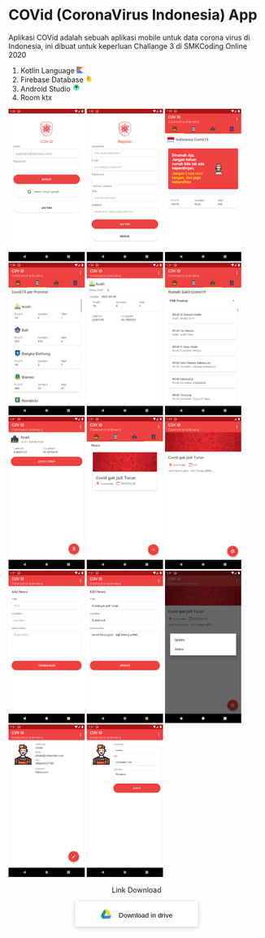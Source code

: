 # COVid (CoronaVirus Indonesia) App

Aplikasi COVid adalah sebuah aplikasi mobile untuk data corona virus di Indonesia, ini dibuat untuk keperluan Challange 3 di SMKCoding Online 2020


1. Kotlin Language <img src="screenshot/kotlin.png" alt="kotlin" width="13px">
2. Firebase Database <img src="screenshot/firebase.png" alt="firebase" width="15px">
3. Android Studio <img src="screenshot/android_studio.png" alt="Android" width="15px">
4. Room ktx


<div style="display: inline-block">
    <img src="screenshot/login.png" alt="login" width="150px">
    <img src="screenshot/register.png" alt="register" width="150px">
    <img src="screenshot/home.png" alt="home" width="150px">
    <img src="screenshot/tracker_perprov.png" alt="list_data" width="150px">
    <img src="screenshot/detail_tracker.png" alt="detail_data" width="150px">
    <img src="screenshot/list_hospital.png" alt="list_hospital" width="150px">
    <img src="screenshot/detail_hospital.png" alt="detail_hospital" width="150px">
    <img src="screenshot/list_artikel.png" alt="list_artikel" width="150px">
    <img src="screenshot/detail_article.png" alt="detail_artikel" width="150px">
    <img src="screenshot/artikel_add.png" alt="add_artikel" width="150px">
    <img src="screenshot/artikel_edit.png" alt="edit_artikel" width="150px">
    <img src="screenshot/2ways.png" alt="2ways" width="150px">
    <img src="screenshot/getUser.png" alt="user" width="150px">
    <img src="screenshot/edit_user.png" alt="user_edit" width="150px">
</div>

<div style="text-align: center">
    <p>Link Download</p>
    <button onclick="https://drive.google.com/drive/folders/146XQmbqeei-VwOka7BzS2auGYCkVQqlJ?usp=sharing" style="border: none; padding: 10px 50px 15px 50px; border-radius: 5px; background-color: white; box-shadow: 0px .125rem .5rem rgba(0,0,0,0.2)">
    <img src="screenshot/drive.png" width="22px" style="position: relative; top: 4px; margin-right: 10px"> Download in drive</button>
</div>